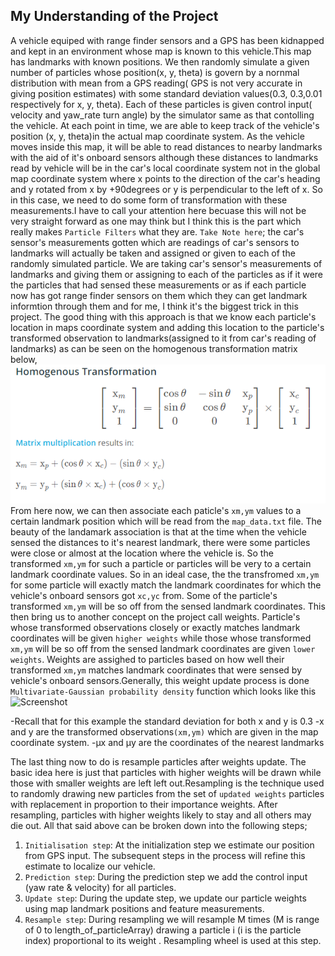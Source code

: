 ## My Understanding of the Project

A vehicle equiped with range finder sensors and a GPS has been kidnapped and kept in an environment whose map is known to this vehicle.This map has landmarks with known positions. We then randomly simulate a given number of particles whose position(x, y, theta) is govern by a nornmal distribution with mean from a GPS reading( GPS is not very accurate in giving position estimates) with some standard deviation values(0.3, 0.3,0.01 respectively for  x, y, theta). Each of these particles is given control input( velocity and yaw_rate turn angle) by the simulator same as that contolling the vehicle. At each point in time, we are able to keep track of the vehicle's position (x, y, theta)in the actual map coordinate system. 
    As the vehicle moves inside this map, it will be able to read distances to nearby landmarks with the aid of it's onboard sensors although these distances to landmarks read by vehicle will be in the car's local coordinate system not in the global map coordinate system where x points to the direction of the car's heading and y rotated from x by +90degrees or y is perpendicular to the left of x. So in this case, we need to do some form of transformation with these measurements.I have to call your attention here becuase this will not be very straight forward as one may think but I think this is the part which really makes `Particle Filters` what they are. `Take Note here`; the car's sensor's measurements gotten which are readings of car's sensors to landmarks will actually be taken and assigned or given  to each of the randomly simulated particle. We are taking car's sensor's measurements of landmarks and giving them or assigning to each of the particles as if it were the particles that had sensed these measurements or as if each particle now has got range finder sensors on them which they can get landmark informtion through them and for me, I think it's the biggest trick in this project.
    The good thing with this approach is that we know each particle's location in maps coordinate system and adding this location to the particle's transformed observation to landmarks(assigned to it from car's reading of landmarks) as can be seen on the homogenous transformation matrix below, 
  ![Screenshot](https://github.com/victoradipster/Kidnapped-vehicle/blob/master/Kidnapped_vehicle_working/screenshots/readme.PNG)
From here now, we can then associate each paticle's `xm,ym` values to a certain landmark position which will be read from the `map_data.txt` file. The beauty of the landamark association is that at the time when the vehicle sensed the distances to it's nearest landmark, there were some particles were close or almost at the location where the vehicle is. So the transformed `xm,ym` for such a particle or particles will be very to a certain landmark coordinate values. So in an ideal case, the the transfromed `xm,ym` for some particle will exactly match the landmark coordinates for which the vehicle's onboard sensors got `xc,yc` from. Some of the particle's transformed `xm,ym` will be so off from the sensed landmark coordinates. This then bring us to another concept on the project call weights. Particle's whose transformed observations closely or exactly matches landmark coordinates will be given `higher weights` while those whose transformed `xm,ym` will be so off from the sensed landmark coordinates are given `lower weights`. Weights are assighed to particles based on how well their transformed `xm,ym` matches landmark coordinates that were sensed by vehicle's onboard sensors.Generally, this weight update process is done  `Multivariate-Gaussian probability density` function which looks like this
![Screenshot]()

-Recall that for this example the standard deviation for both x and y is 0.3
-x and y are the transformed observations`(xm,ym)` which are given in the map coordinate system.
-μx and μy are the coordinates of the nearest landmarks

The last thing now to do is resample particles after weights update. The basic idea here is just that particles with higher weights will be drawn while those with smaller weights are left left out.Resampling is the technique used to randomly drawing new particles from the set of `updated weights` particles with replacement in proportion to their importance weights. After resampling, particles with higher weights likely to stay and all others may die out.
    All that said above can be broken down into the following steps;
1. `Initialisation step`: At the initialization step we estimate our position from GPS input. The subsequent steps in the process will refine this estimate to localize our vehicle.
2. `Prediction step`: During the prediction step we add the control input (yaw rate & velocity) for all particles.
3. `Update step`: During the update step, we update our particle weights using map landmark positions and feature measurements.
4. `Resample step`: During resampling we will resample M times (M is range of 0 to length_of_particleArray) drawing a particle i (i is the particle index) proportional to its weight . Resampling wheel is used at this step.
